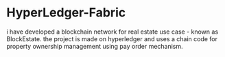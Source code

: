 # HyperLedger-Fabric
i have developed a blockchain network for real estate use case - known as BlockEstate. the project is made on hyperledger and uses a chain code for property ownership management using pay order mechanism.
